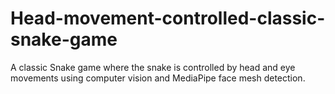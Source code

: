 # Head-movement-controlled-classic-snake-game
A classic Snake game where the snake is controlled by head and eye movements using computer vision and MediaPipe face mesh detection.
